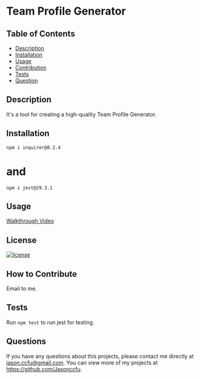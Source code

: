 # Team Profile Generator

## Table of Contents

- [Description](#description)
- [Installation](#installation)
- [Usage](#usage)
- [Contribution](#how)
- [Tests](#tests)
- [Question](#question)

## Description

It's a tool for creating a high-quality Team Profile Generator.

## Installation

`npm i inquirer@8.2.4`

# and

`npm i jest@29.3.1`

## Usage

[Walkthrough Video](https://watch.screencastify.com/)

## License

[![license](https://img.shields.io/badge/license-MIT-blue)](https://shields.io)

## How to Contribute

Email to me.

## Tests

Run `npm test` to run jest for testing.

## Questions

If you have any questions about this projects, please contact me directly at jason.ccfu@gmail.com. You can view more of my projects at https://github.com/Jasonccfu.
